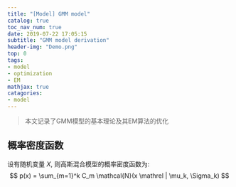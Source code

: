 ```yaml
---
title: "[Model] GMM model"
catalog: true
toc_nav_num: true
date: 2019-07-22 17:05:15
subtitle: "GMM model derivation"
header-img: "Demo.png"
top: 0
tags:
- model
- optimization
- EM
mathjax: true
catagories:
- model
---
```


> 本文记录了GMM模型的基本理论及其EM算法的优化


## 概率密度函数

设有随机变量 $X$, 则高斯混合模型的概率密度函数为:
$$
p(x) = \sum_{m=1}^k C_m \mathcal{N}(x \mathrel | \mu_k, \Sigma_k)
$$

